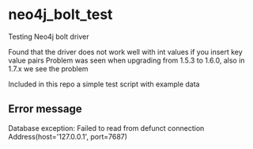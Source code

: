 # neo4j_bolt_test
Testing Neo4j bolt driver

Found that the driver does not work well with int values if you insert key value pairs
Problem was seen when upgrading from 1.5.3 to 1.6.0, also in 1.7.x we see the problem

Included in this repo a simple test script with example data

## Error message
Database exception:
Failed to read from defunct connection Address(host='127.0.0.1', port=7687)
